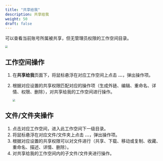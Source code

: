 ```yaml
---
title: "共享给我"
description: 共享给我
weight: 50
draft: false
---
```


可以查看当前账号所属被共享，但无管理员权限的工作空间目录。

<img src="../../../_images/web_user20.png" style="zoom:50%;" />

## 工作空间操作

1. 在**共享给我**页面下，将⿏标悬浮在对应工作空间上点击 **…**，弹出操作项。

2. 根据对应设置的共享权限匹配对应的操作项（生成外链、编辑、重命名、详情、权限、删除），对共享给我的工作空间进行操作。

   <img src="../../../_images/web_user21.png" style="zoom:50%;" />

## 文件/文件夹操作

1. 点击对应工作空间，进入此工作空间下一级目录。
2. 将⿏标悬浮在对应文件/文件夹上点击 **…**，弹出操作项。
3. 根据对应设置的共享权限可以对文件进行（共享、下载、移动或复制、收藏、重命名、描述、详情、删除）。
4. 对共享给我的工作空间内的子文件/文件夹进行操作。

